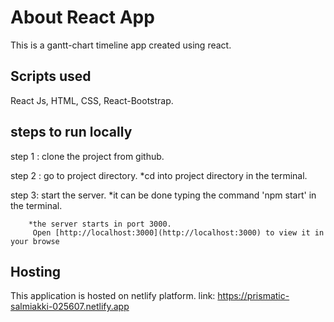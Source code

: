 # About React App

This is a gantt-chart timeline app created using react.

## Scripts used
React Js, HTML, CSS, React-Bootstrap.

## steps to run locally

step 1 : clone the project from github.

step 2 : go to project directory. 
        *cd into project directory in the terminal.

step 3: start the server. 
        *it can be done typing the command 'npm start' in the terminal.

        *the server starts in port 3000.
         Open [http://localhost:3000](http://localhost:3000) to view it in your browse

## Hosting 

This application is hosted on netlify platform.
link: https://prismatic-salmiakki-025607.netlify.app
